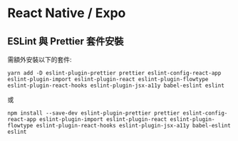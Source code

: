 # React Native / Expo

## ESLint 與 Prettier 套件安裝

需額外安裝以下的套件:

```shell
yarn add -D eslint-plugin-prettier prettier eslint-config-react-app eslint-plugin-import eslint-plugin-react eslint-plugin-flowtype eslint-plugin-react-hooks eslint-plugin-jsx-a11y babel-eslint eslint
```

或

```shell
npm install --save-dev eslint-plugin-prettier prettier eslint-config-react-app eslint-plugin-import eslint-plugin-react eslint-plugin-flowtype eslint-plugin-react-hooks eslint-plugin-jsx-a11y babel-eslint eslint
```

